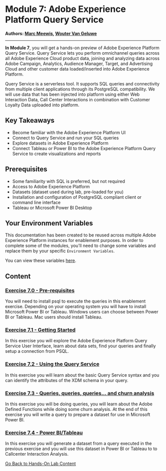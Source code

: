# Module 7: Adobe Experience Platform Query Service

**Authors: [Marc Meewis](https://www.linkedin.com/in/marcmeewis/), [Wouter Van Geluwe](https://www.linkedin.com/in/woutervangeluwe/)**

---

**In Module 7**, you will get a hands-on preview of Adobe Experience Platform Query Service. Query Service lets you perform omnichannel queries across all Adobe Experience Cloud product data, joining and analyzing data across Adobe Campaign, Analytics, Audience Manager, Target, and Advertising Cloud and other customer data loaded/inserted into Adobe Experience Platform.

Query Service is a serverless tool. It supports SQL queries and connectivity from multiple client applications through its PostgreSQL compatibility.
We will use data that has been injected into platform using either Web Interaction Data, Call Center Interactions in combination with Customer Loyalty Data uploaded into platform.

## Key Takeaways

* Become familiar with the Adobe Experience Platform UI
* Connect to Query Service and run your SQL queries
* Explore datasets in Adobe Experience Platform
* Connect Tableau or Power BI to the Adobe Experience Platform Query Service to create visualizations and reports

## Prerequisites

* Some familiarity with SQL is preferred, but not required
* Access to Adobe Experience Platform
* Datasets (dataset used during lab, pre-loaded for you)
* Installation and configuration of PostgreSQL compliant client or command line interface
* Tableau or Microsoft Power BI Desktop

## Your Environment Variables

This documentation has been created to be reused across multiple Adobe Experience Platform instances for enablement purposes.
In order to complete some of the modules, you'll need to change some variables and replace them by your specific ``Environment Variables``.

You can view these variables [here](../../environment.md).

## Content

### [Exercise 7.0 - Pre-requisites](./ex0.md)

You will need to install psql to execute the queries in this enablement exercise. Depending on your operating system you will have to install Microsoft Power BI or Tableau. Windows users can choose between Power BI or Tableau. Mac users should install Tableau.

### [Exercise 7.1 - Getting Started](./ex1.md)

In this exercise you will explore the Adobe Experience Platform Query Service User Interface, learn about data sets, find your queries and finally setup a connection from PSQL.

### [Exercise 7.2 - Using the Query Service](./ex2.md)

In this exercise you will learn about the basic Query Service syntax and you can identify the attributes of the XDM schema in your query.

### [Exercise 7.3 - Queries, queries, queries...  and churn analysis](./ex3.md)

In this exercise you will be doing queries, you will learn about the Adobe Defined Functions while doing some churn analysis. At the end of this exercise you will write a query to prepare a dataset for use in Microsoft Power BI.

### [Exercise 7.4 - Power BI/Tableau](./ex4.md)

In this exercise you will generate a dataset from a query executed in the previous exercise and you will use this dataset in Power BI or Tableau to to Callcenter Interaction Analysis.

[Go Back to Hands-On Lab Content](../../README.md)

